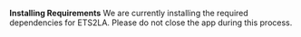 **Installing Requirements**
We are currently installing the required dependencies for ETS2LA. Please do not close the app during this process.